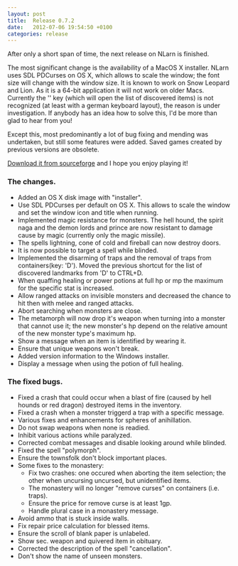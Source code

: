 ```yaml
---
layout: post
title:  Release 0.7.2
date:   2012-07-06 19:54:50 +0100
categories: release
---
```


After only a short span of time, the next release on NLarn is finished.

The most significant change is the availability of a MacOS X installer.
NLarn uses SDL PDCurses on OS X, which allows to scale the window; the font size will change with the window size. It is known to work on Snow Leopard and Lion. As it is a 64-bit application it will not work on older Macs. Currently the '\' key (which will open the list of discovered items) is not recognized (at least with a german keyboard layout), the reason is under investigation. If anybody has an idea how to solve this, I'd be more than glad to hear from you!

Except this, most predominantly a lot of bug fixing and mending was undertaken, but still some features were added. Saved games created by previous versions are obsolete.

[Download it from sourceforge](http://sourceforge.net/projects/nlarn/files/nlarn/0.7.2/) and I hope you enjoy playing it!

### The changes.

* Added an OS X disk image with "installer".
* Use SDL PDCurses per default on OS X. This allows to scale the window and set the window icon and title when running.
* Implemented magic resistance for monsters. The hell hound, the spirit naga and the demon lords and prince are now resistant to damage cause by magic (currently only the magic missile).
* The spells lightning, cone of cold and fireball can now destroy doors.
* It is now possible to target a spell while blinded.
* Implemented the disarming of traps and the removal of traps from containers(key: 'D'). Moved the previous shortcut for the list of discovered landmarks from 'D' to CTRL+D.
* When quaffing healing or power potions at full hp or mp the maximum for the specific stat is increased.
* Allow ranged attacks on invisible monsters and decreased the chance to hit then with melee and ranged attacks.
* Abort searching when monsters are close.
* The metamorph will now drop it's weapon when turning into a monster that cannot use it; the new monster's hp depend on the relative amount of the new monster type's maximum hp.
* Show a message when an item is identified by wearing it.
* Ensure that unique weapons won't break.
* Added version information to the Windows installer.
* Display a message when using the potion of full healing.

### The fixed bugs.

* Fixed a crash that could occur when a blast of fire (caused by hell hounds or red dragon) destroyed items in the inventory.
* Fixed a crash when a monster triggerd a trap with a specific message.
* Various fixes and enhancements for spheres of anihillation.
* Do not swap weapons when none is readied.
* Inhibit various actions while paralyzed.
* Corrected combat messages and disable looking around while blinded.
* Fixed the spell "polymorph".
* Ensure the townsfolk don't block important places.
* Some fixes to the monastery:
  * Fix two crashes: one occured when aborting the item selection; the other when uncursing uncursed, but unidentified items.
  * The monastery will no longer "remove curses" on containers (i.e. traps).
  * Ensure the price for remove curse is at least 1gp.
  * Handle plural case in a monastery message.
* Avoid ammo that is stuck inside walls.
* Fix repair price calculation for blessed items.
* Ensure the scroll of blank paper is unlabeled.
* Show sec. weapon and quivered item in obituary.
* Corrected the description of the spell "cancellation".
* Don't show the name of unseen monsters.
